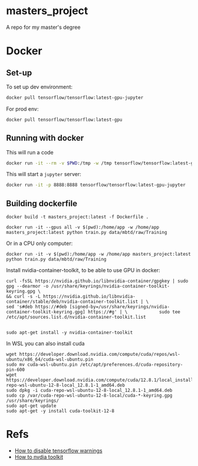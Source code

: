 # masters_project
A repo for my master's degree

# Docker


## Set-up
To set up dev environment:

```bash
docker pull tensorflow/tensorflow:latest-gpu-jupyter
```

For prod env:

```bash
docker pull tensorflow/tensorflow:latest-gpu
```

## Running with docker

This will run a code
```bash
docker run -it --rm -v $PWD:/tmp -w /tmp tensorflow/tensorflow:latest-gpu bash
```

This will start a `jupyter` server:
```bash
docker run -it -p 8888:8888 tensorflow/tensorflow:latest-gpu-jupyter
```

## Building dockerfile
``` 
docker build -t masters_project:latest -f Dockerfile .
``` 


``` 
docker run -it --gpus all -v $(pwd):/home/app -w /home/app masters_project:latest python train.py data/mbtd/raw/Training
``` 

Or in a CPU only computer:
```
docker run -it -v $(pwd):/home/app -w /home/app masters_project:latest python train.py data/mbtd/raw/Training
```


Install nvidia-container-toolkit, to be able to use GPU in docker:
```
curl -fsSL https://nvidia.github.io/libnvidia-container/gpgkey | sudo gpg --dearmor -o /usr/share/keyrings/nvidia-container-toolkit-keyring.gpg \
&& curl -s -L https://nvidia.github.io/libnvidia-container/stable/deb/nvidia-container-toolkit.list | \                   sed 's#deb https://#deb [signed-by=/usr/share/keyrings/nvidia-container-toolkit-keyring.gpg] https://#g' | \            sudo tee /etc/apt/sources.list.d/nvidia-container-toolkit.list


sudo apt-get install -y nvidia-container-toolkit
```


In WSL you can also install cuda
```
wget https://developer.download.nvidia.com/compute/cuda/repos/wsl-ubuntu/x86_64/cuda-wsl-ubuntu.pin
sudo mv cuda-wsl-ubuntu.pin /etc/apt/preferences.d/cuda-repository-pin-600
wget https://developer.download.nvidia.com/compute/cuda/12.8.1/local_installers/cuda-repo-wsl-ubuntu-12-8-local_12.8.1-1_amd64.deb
sudo dpkg -i cuda-repo-wsl-ubuntu-12-8-local_12.8.1-1_amd64.deb
sudo cp /var/cuda-repo-wsl-ubuntu-12-8-local/cuda-*-keyring.gpg /usr/share/keyrings/
sudo apt-get update
sudo apt-get -y install cuda-toolkit-12-8
```


# Refs
- [How to disable tensorflow warnings](https://github.com/tensorflow/tensorflow/issues/54499#issuecomment-1049553976)
- [How to nvdia toolkit](https://docs.nvidia.com/datacenter/cloud-native/container-toolkit/latest/install-guide.html)